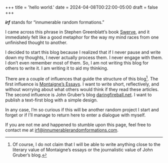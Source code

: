+++
title = 'hello world.'
date = 2024-04-08T00:22:00-05:00
draft = false
+++

***irf*** stands for “innumerable random formations.” 

I came across this phrase in Stephen Greenblatt’s book [Swerve](https://wwnorton.com/books/9780393343403), and it immediately felt like a good metaphor for the way my mind races from one unfinished thought to another.

I decided to start this blog because I realized that if I never pause and write down my thoughts, I never actually process them. I never engage with them. I don’t even remember most of them. So, I am not writing this blog for others to write it. I am writing it to aid my thinking. 

There are a couple of influences that guide the structure of this blog[^1]. The first influence is [Montaigne’s Essays](https://www.gutenberg.org/ebooks/3600). I want to write short, reflectively, and without worrying about what others would think if they read these articles. The second influence is John Gruber’s blog [daringfireball.net](https://daringfireball.net). I want to publish a text-first blog with a simple design.

In any case, I’m so curious if this will be another random project I start and forget or if I’ll manage to return here to enter a dialogue with myself. 

If you are not me and happened to stumble upon this page, feel free to contact me at irf@innumerablerandomformations.com.

[^1]: Of course, I do not claim that I will be able to write anything close to the literary value of Montaigne’s essays or the journalistic value of John Gruber’s blog.